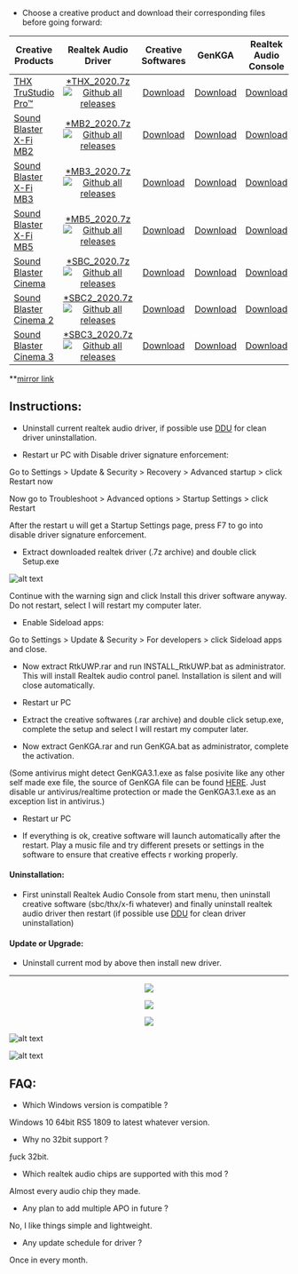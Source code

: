 - Choose a creative product and download their corresponding files before going forward:

| Creative Products | Realtek Audio Driver | Creative Softwares | GenKGA | Realtek Audio Console |
| --- | :---: | :---: | :---: | :---: |
| [THX TruStudio Pro™](https://sg.creative.com/corporate/pressroom?id=13184&id=13184) | [*THX_2020.7z ![Github all releases](https://img.shields.io/github/downloads/shibajee/realtek-uad-creative-legacy-mod/total.svg)](https://github.com/shibajee/realtek-uad-creative-legacy-mod/releases) | [Download](https://github.com/shibajee/realtek-uad-creative-legacy-mod/raw/master/Archives/Software/TAMB-GBS1D-4-LB.rar) | [Download](https://github.com/shibajee/realtek-uad-creative-legacy-mod/raw/master/Archives/GenKGA/GenKGA.rar) | [Download](https://github.com/shibajee/realtek-uad-creative-legacy-mod/raw/master/Archives/Software/RtkUWP.rar) |
| [Sound Blaster X-Fi MB2](https://www.creative.com/oem/products/software/x-fimb2.asp) | [*MB2_2020.7z ![Github all releases](https://img.shields.io/github/downloads/shibajee/realtek-uad-creative-legacy-mod/total.svg)](https://github.com/shibajee/realtek-uad-creative-legacy-mod/releases) | [Download](https://github.com/shibajee/realtek-uad-creative-legacy-mod/raw/master/Archives/Software/XFMB-AUS2D-1-LB.rar) | [Download](https://github.com/shibajee/realtek-uad-creative-legacy-mod/raw/master/Archives/GenKGA/GenKGA.rar) | [Download](https://github.com/shibajee/realtek-uad-creative-legacy-mod/raw/master/Archives/Software/RtkUWP.rar) |
| [Sound Blaster X-Fi MB3](https://www.creative.com/oem/products/software/x-fimb3.asp) | [*MB3_2020.7z ![Github all releases](https://img.shields.io/github/downloads/shibajee/realtek-uad-creative-legacy-mod/total.svg)](https://github.com/shibajee/realtek-uad-creative-legacy-mod/releases) | [Download](https://github.com/shibajee/realtek-uad-creative-legacy-mod/raw/master/Archives/Software/XMB3-OEM1D-4-11.rar) | [Download](https://github.com/shibajee/realtek-uad-creative-legacy-mod/raw/master/Archives/GenKGA/GenKGA.rar) | [Download](https://github.com/shibajee/realtek-uad-creative-legacy-mod/raw/master/Archives/Software/RtkUWP.rar) |
| [Sound Blaster X-Fi MB5](https://www.creative.com/oem/products/software/x-fimb5.asp) | [*MB5_2020.7z ![Github all releases](https://img.shields.io/github/downloads/shibajee/realtek-uad-creative-legacy-mod/total.svg)](https://github.com/shibajee/realtek-uad-creative-legacy-mod/releases) | [Download](https://github.com/shibajee/realtek-uad-creative-legacy-mod/raw/master/Archives/Software/XMB5-OEM1D-1-11.rar) | [Download](https://github.com/shibajee/realtek-uad-creative-legacy-mod/raw/master/Archives/GenKGA/GenKGA.rar) | [Download](https://github.com/shibajee/realtek-uad-creative-legacy-mod/raw/master/Archives/Software/RtkUWP.rar) | 
| [Sound Blaster Cinema](https://www.creative.com/oem/products/software/cinema.asp) | [*SBC_2020.7z ![Github all releases](https://img.shields.io/github/downloads/shibajee/realtek-uad-creative-legacy-mod/total.svg)](https://github.com/shibajee/realtek-uad-creative-legacy-mod/releases) | [Download](https://github.com/shibajee/realtek-uad-creative-legacy-mod/raw/master/Archives/Software/SBC-OEM1D-3-11.rar) | [Download](https://github.com/shibajee/realtek-uad-creative-legacy-mod/raw/master/Archives/GenKGA/GenKGA.rar) | [Download](https://github.com/shibajee/realtek-uad-creative-legacy-mod/raw/master/Archives/Software/RtkUWP.rar) |
| [Sound Blaster Cinema 2](https://www.creative.com/oem/products/software/cinema2.asp) | [*SBC2_2020.7z ![Github all releases](https://img.shields.io/github/downloads/shibajee/realtek-uad-creative-legacy-mod/total.svg)](https://github.com/shibajee/realtek-uad-creative-legacy-mod/releases) | [Download](https://github.com/shibajee/realtek-uad-creative-legacy-mod/raw/master/Archives/Software/SBC2-OEM1D-3-11.rar) | [Download](https://github.com/shibajee/realtek-uad-creative-legacy-mod/raw/master/Archives/GenKGA/GenKGA.rar) | [Download](https://github.com/shibajee/realtek-uad-creative-legacy-mod/raw/master/Archives/Software/RtkUWP.rar) |
| [Sound Blaster Cinema 3](https://www.creative.com/oem/products/software/cinema3.asp) | [*SBC3_2020.7z ![Github all releases](https://img.shields.io/github/downloads/shibajee/realtek-uad-creative-legacy-mod/total.svg)](https://github.com/shibajee/realtek-uad-creative-legacy-mod/releases) | [Download](https://github.com/shibajee/realtek-uad-creative-legacy-mod/raw/master/Archives/Software/SBC3-OEM1D-1-11.rar) | [Download](https://github.com/shibajee/realtek-uad-creative-legacy-mod/raw/master/Archives/GenKGA/GenKGA.rar) | [Download](https://github.com/shibajee/realtek-uad-creative-legacy-mod/raw/master/Archives/Software/RtkUWP.rar) |

**[mirror link](https://cloud.disroot.org/s/qJdSEiYnPMfA2KW)

## Instructions:
- Uninstall current realtek audio driver, if possible use [DDU](https://www.wagnardsoft.com/forums/viewtopic.php?f=5&t=2747) for clean driver uninstallation.

- Restart ur PC with Disable driver signature enforcement:

Go to Settings > Update & Security > Recovery > Advanced startup > click Restart now

Now go to Troubleshoot > Advanced options > Startup Settings > click Restart

After the restart u will get a Startup Settings page, press F7 to go into disable driver signature enforcement.

- Extract downloaded realtek driver (.7z archive) and double click Setup.exe

![alt text](https://i.postimg.cc/9QDrtMSq/Untitled-2.png)

Continue with the warning sign and click Install this driver software anyway. Do not restart, select I will restart my computer later.

- Enable Sideload apps:

Go to Settings > Update & Security > For developers > click Sideload apps and close.

- Now extract RtkUWP.rar and run INSTALL_RtkUWP.bat as administrator. This will install Realtek audio control panel. Installation is silent and will close automatically.

- Restart ur PC

- Extract the creative softwares (.rar archive) and double click setup.exe, complete the setup and select I will restart my computer later.

- Now extract GenKGA.rar and run GenKGA.bat as administrator, complete the activation.

(Some antivirus might detect GenKGA3.1.exe as false posivite like any other self made exe file, the source of GenKGA file can be found [HERE](https://pastebin.com/BHnvBYWD). Just disable ur antivirus/realtime protection or made the GenKGA3.1.exe as an exception list in antivirus.)

- Restart ur PC

- If everything is ok, creative software will launch automatically after the restart. Play a music file and try different presets or settings in the software to ensure that creative effects r working properly.

#### Uninstallation:

- First uninstall Realtek Audio Console from start menu, then uninstall creative software (sbc/thx/x-fi whatever) and finally uninstall 
realtek audio driver then restart (if possible use [DDU](https://www.wagnardsoft.com/forums/viewtopic.php?f=5&t=2747) for clean driver uninstallation)

#### Update or Upgrade:

- Uninstall current mod by above then install new driver.

-----


<p align="center"><img src=https://www.creative.com/oem/images/software/SBXpro_studio_animated.gif></p>

<p align="center"><img src=https://www.creative.com/oem/images/software/mb3_feature1.gif></p>

<p align="center"><img src=https://i.imgur.com/2MijIyD.png></p>

![alt text](https://www.creative.com/oem/images/software/md5_profile_red.png)

![alt text](https://www.creative.com/oem/images/software/04Music.png)


## FAQ:

- Which Windows version is compatible ?

Windows 10 64bit RS5 1809 to latest whatever version.

- Why no 32bit support ?

ƒuck 32bit.

- Which realtek audio chips are supported with this mod ?

Almost every audio chip they made.

- Any plan to add multiple APO in future ?

No, I like things simple and lightweight.

- Any update schedule for driver ?

Once in every month.
